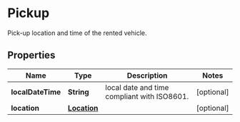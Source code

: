 

# Pickup

  Pick-up location and time of the rented vehicle.

## Properties

| Name | Type | Description | Notes |
|------------ | ------------- | ------------- | -------------|
|**localDateTime** | **String** | local date and time compliant with ISO8601. |  [optional] |
|**location** | [**Location**](Location.md) |  |  [optional] |



